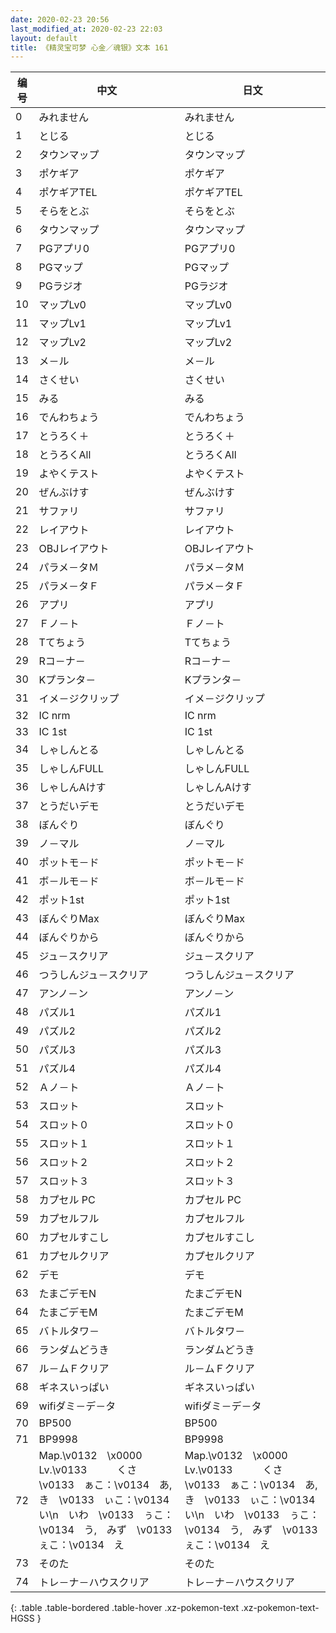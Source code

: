 ```yaml
---
date: 2020-02-23 20:56
last_modified_at: 2020-02-23 22:03
layout: default
title: 《精灵宝可梦 心金／魂银》文本 161
---
```

| 编号 | 中文 | 日文 |
| ---- | ---- | ---- |
| 0 | みれません | みれません |
| 1 | とじる | とじる |
| 2 | タウンマップ | タウンマップ |
| 3 | ポケギア | ポケギア |
| 4 | ポケギアTEL | ポケギアTEL |
| 5 | そらをとぶ | そらをとぶ |
| 6 | タウンマップ | タウンマップ |
| 7 | PGアプリ0 | PGアプリ0 |
| 8 | PGマップ | PGマップ |
| 9 | PGラジオ | PGラジオ |
| 10 | マップLv0 | マップLv0 |
| 11 | マップLv1 | マップLv1 |
| 12 | マップLv2 | マップLv2 |
| 13 | メ－ル | メ－ル |
| 14 | さくせい | さくせい |
| 15 | みる | みる |
| 16 | でんわちょう | でんわちょう |
| 17 | とうろく＋ | とうろく＋ |
| 18 | とうろくAll | とうろくAll |
| 19 | よやくテスト | よやくテスト |
| 20 | ぜんぶけす | ぜんぶけす |
| 21 | サファリ | サファリ |
| 22 | レイアウト | レイアウト |
| 23 | OBJレイアウト | OBJレイアウト |
| 24 | パラメ－タＭ | パラメ－タＭ |
| 25 | パラメ－タＦ | パラメ－タＦ |
| 26 | アプリ | アプリ |
| 27 | Ｆノ－ト | Ｆノ－ト |
| 28 | Tてちょう | Tてちょう |
| 29 | Rコ－ナ－ | Rコ－ナ－ |
| 30 | Kプランタ－ | Kプランタ－ |
| 31 | イメ－ジクリップ | イメ－ジクリップ |
| 32 | IC nrm | IC nrm |
| 33 | IC 1st | IC 1st |
| 34 | しゃしんとる | しゃしんとる |
| 35 | しゃしんFULL | しゃしんFULL |
| 36 | しゃしんAけす | しゃしんAけす |
| 37 | とうだいデモ | とうだいデモ |
| 38 | ぼんぐり | ぼんぐり |
| 39 | ノ－マル | ノ－マル |
| 40 | ポットモ－ド | ポットモ－ド |
| 41 | ボ－ルモ－ド | ボ－ルモ－ド |
| 42 | ポット1st | ポット1st |
| 43 | ぼんぐりMax | ぼんぐりMax |
| 44 | ぼんぐりから | ぼんぐりから |
| 45 | ジュ－スクリア | ジュ－スクリア |
| 46 | つうしんジュ－スクリア | つうしんジュ－スクリア |
| 47 | アンノ－ン | アンノ－ン |
| 48 | パズル1 | パズル1 |
| 49 | パズル2 | パズル2 |
| 50 | パズル3 | パズル3 |
| 51 | パズル4 | パズル4 |
| 52 | Ａノ－ト | Ａノ－ト |
| 53 | スロット | スロット |
| 54 | スロット０ | スロット０ |
| 55 | スロット１ | スロット１ |
| 56 | スロット２ | スロット２ |
| 57 | スロット３ | スロット３ |
| 58 | カプセル PC | カプセル PC |
| 59 | カプセルフル | カプセルフル |
| 60 | カプセルすこし | カプセルすこし |
| 61 | カプセルクリア | カプセルクリア |
| 62 | デモ | デモ |
| 63 | たまごデモN | たまごデモN |
| 64 | たまごデモM | たまごデモM |
| 65 | バトルタワ－ | バトルタワ－ |
| 66 | ランダムどうき | ランダムどうき |
| 67 | ル－ムＦクリア | ル－ムＦクリア |
| 68 | ギネスいっぱい | ギネスいっぱい |
| 69 | wifiダミ－デ－タ | wifiダミ－デ－タ |
| 70 | BP500 | BP500 |
| 71 | BP9998 | BP9998 |
| 72 | Map.\v0132　\x0000　Lv.\v0133　　　くさ　\v0133　ぁこ：\v0134　あ,　き　\v0133　ぃこ：\v0134　い\n　いわ　\v0133　ぅこ：\v0134　う,　みず　\v0133　ぇこ：\v0134　え | Map.\v0132　\x0000　Lv.\v0133　　　くさ　\v0133　ぁこ：\v0134　あ,　き　\v0133　ぃこ：\v0134　い\n　いわ　\v0133　ぅこ：\v0134　う,　みず　\v0133　ぇこ：\v0134　え |
| 73 | そのた | そのた |
| 74 | トレ－ナ－ハウスクリア | トレ－ナ－ハウスクリア |
{: .table .table-bordered .table-hover .xz-pokemon-text .xz-pokemon-text-HGSS }
